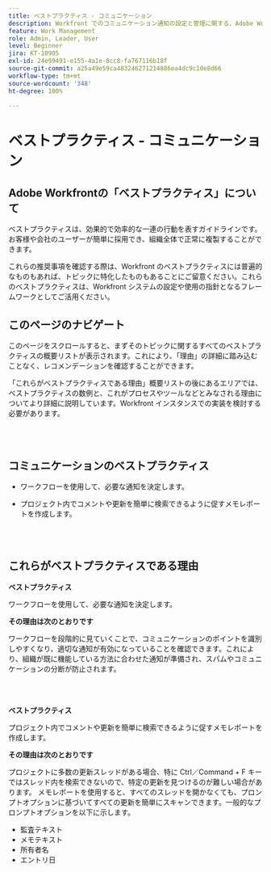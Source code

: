 ```yaml
---
title: ベストプラクティス - コミュニケーション
description: Workfront でのコミュニケーション通知の設定と管理に関する、Adobe Workfront のエキスパートによるベストプラクティスのレコメンデーションについて説明します。
feature: Work Management
role: Admin, Leader, User
level: Beginner
jira: KT-10905
exl-id: 24e99491-e155-4a1e-8cc8-fa767116b18f
source-git-commit: a25a49e59ca483246271214886ea4dc9c10e8d66
workflow-type: tm+mt
source-wordcount: '348'
ht-degree: 100%

---
```


# ベストプラクティス - コミュニケーション

## Adobe Workfrontの「ベストプラクティス」について

ベストプラクティスは、効果的で効率的な一連の行動を表すガイドラインです。お客様や会社のユーザーが簡単に採用でき、組織全体で正常に複製することができます。

これらの推奨事項を確認する際は、Workfront のベストプラクティスには普遍的なものもあれば、トピックに特化したものもあることにご留意ください。これらのベストプラクティスは、Workfront システムの設定や使用の指針となるフレームワークとしてご活用ください。

## このページのナビゲート

このページをスクロールすると、まずそのトピックに関するすべてのベストプラクティスの概要リストが表示されます。これにより、「理由」の詳細に踏み込むことなく、レコメンデーションを確認することができます。

「これらがベストプラクティスである理由」概要リストの後にあるエリアでは、ベストプラクティスの数例と、これがプロセスやツールなどとみなされる理由についてより詳細に説明しています。Workfront インスタンスでの実装を検討する必要があります。

</br>
</br>

## コミュニケーションのベストプラクティス

* ワークフローを使用して、必要な通知を決定します。

* プロジェクト内でコメントや更新を簡単に検索できるように促すメモレポートを作成します。

</br>
</br>

## これらがベストプラクティスである理由

**ベストプラクティス**

ワークフローを使用して、必要な通知を決定します。

**その理由は次のとおりです**

ワークフローを段階的に見ていくことで、コミュニケーションのポイントを識別しやすくなり、適切な通知が有効になっていることを確認できます。これにより、組織が既に機能している方法に合わせた通知が準備され、スパムやコミュニケーションの分断が防止されます。

</br>
</br>


**ベストプラクティス**

プロジェクト内でコメントや更新を簡単に検索できるように促すメモレポートを作成します。



**その理由は次のとおりです**

プロジェクトに多数の更新スレッドがある場合、特に Ctrl／Command + F キーではスレッド内を検索できないので、特定の更新を見つけるのが難しい場合があります。 メモレポートを使用すると、すべてのスレッドを開かなくても、プロンプトオプションに基づいてすべての更新を簡単にスキャンできます。一般的なプロンプトオプションを以下に示します。

* 監査テキスト
* メモテキスト
* 所有者名
* エントリ日
